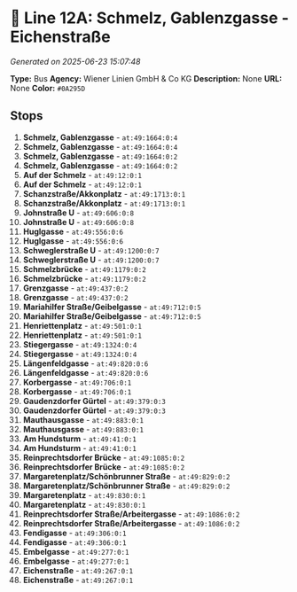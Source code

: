 # 🚌 Line 12A: Schmelz, Gablenzgasse - Eichenstraße

*Generated on 2025-06-23 15:07:48*

**Type:** Bus
**Agency:** Wiener Linien GmbH & Co KG
**Description:** None
**URL:** None
**Color:** `#0A295D`

## Stops

1. **Schmelz, Gablenzgasse** - `at:49:1664:0:4`
2. **Schmelz, Gablenzgasse** - `at:49:1664:0:4`
3. **Schmelz, Gablenzgasse** - `at:49:1664:0:2`
4. **Schmelz, Gablenzgasse** - `at:49:1664:0:2`
5. **Auf der Schmelz** - `at:49:12:0:1`
6. **Auf der Schmelz** - `at:49:12:0:1`
7. **Schanzstraße/Akkonplatz** - `at:49:1713:0:1`
8. **Schanzstraße/Akkonplatz** - `at:49:1713:0:1`
9. **Johnstraße U** - `at:49:606:0:8`
10. **Johnstraße U** - `at:49:606:0:8`
11. **Huglgasse** - `at:49:556:0:6`
12. **Huglgasse** - `at:49:556:0:6`
13. **Schweglerstraße U** - `at:49:1200:0:7`
14. **Schweglerstraße U** - `at:49:1200:0:7`
15. **Schmelzbrücke** - `at:49:1179:0:2`
16. **Schmelzbrücke** - `at:49:1179:0:2`
17. **Grenzgasse** - `at:49:437:0:2`
18. **Grenzgasse** - `at:49:437:0:2`
19. **Mariahilfer Straße/Geibelgasse** - `at:49:712:0:5`
20. **Mariahilfer Straße/Geibelgasse** - `at:49:712:0:5`
21. **Henriettenplatz** - `at:49:501:0:1`
22. **Henriettenplatz** - `at:49:501:0:1`
23. **Stiegergasse** - `at:49:1324:0:4`
24. **Stiegergasse** - `at:49:1324:0:4`
25. **Längenfeldgasse** - `at:49:820:0:6`
26. **Längenfeldgasse** - `at:49:820:0:6`
27. **Korbergasse** - `at:49:706:0:1`
28. **Korbergasse** - `at:49:706:0:1`
29. **Gaudenzdorfer Gürtel** - `at:49:379:0:3`
30. **Gaudenzdorfer Gürtel** - `at:49:379:0:3`
31. **Mauthausgasse** - `at:49:883:0:1`
32. **Mauthausgasse** - `at:49:883:0:1`
33. **Am Hundsturm** - `at:49:41:0:1`
34. **Am Hundsturm** - `at:49:41:0:1`
35. **Reinprechtsdorfer Brücke** - `at:49:1085:0:2`
36. **Reinprechtsdorfer Brücke** - `at:49:1085:0:2`
37. **Margaretenplatz/Schönbrunner Straße** - `at:49:829:0:2`
38. **Margaretenplatz/Schönbrunner Straße** - `at:49:829:0:2`
39. **Margaretenplatz** - `at:49:830:0:1`
40. **Margaretenplatz** - `at:49:830:0:1`
41. **Reinprechtsdorfer Straße/Arbeitergasse** - `at:49:1086:0:2`
42. **Reinprechtsdorfer Straße/Arbeitergasse** - `at:49:1086:0:2`
43. **Fendigasse** - `at:49:306:0:1`
44. **Fendigasse** - `at:49:306:0:1`
45. **Embelgasse** - `at:49:277:0:1`
46. **Embelgasse** - `at:49:277:0:1`
47. **Eichenstraße** - `at:49:267:0:1`
48. **Eichenstraße** - `at:49:267:0:1`
